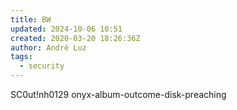 ```yaml
---
title: BW
updated: 2024-10-06 10:51
created: 2020-03-20 18:26:36Z
author: André Luz
tags:
  - security
---
```


SC0ut!nh0129
onyx-album-outcome-disk-preaching
